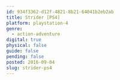 ```yaml
---
id: 934f3362-d12f-4821-8b21-64041b2eb2ab
title: Strider [PS4]
platform: playstation-4
genre:
  - action-adventure
digital: true
physical: false
guide: false
pending: false
posted: 2016-09-04
slug: strider-ps4
---
```

